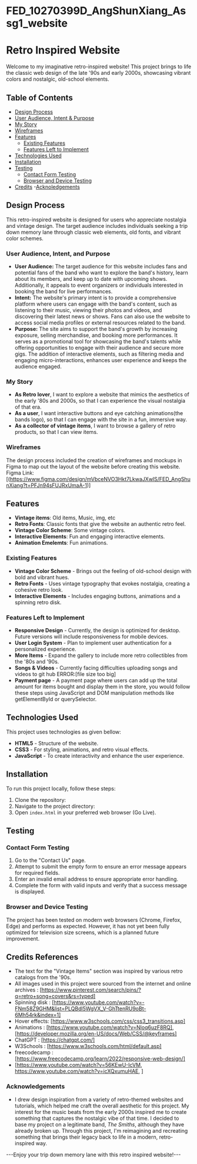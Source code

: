 # FED_10270399D_AngShunXiang_Assg1_website

# Retro Inspired Website

Welcome to my imaginative retro-inspired website! This project brings to life the classic web design of the late '90s and early 2000s, showcasing vibrant colors and nostalgic, old-school elements.

## Table of Contents
- [Design Process](#design-process)
- [User Audience, Intent & Purpose](#User-Audience,Intent-&-Purpose)
- [My Story](#My-Story)
- [Wireframes](#Wireframes)
- [Features](#features)
  - [Existing Features](#existing-features)
  - [Features Left to Implement](#features-left-to-implement)
- [Technologies Used](#technologies-used)
- [Installation](#installation)
- [Testing](#testing)
  - [Contact Form Testing](#Contact-Form-Testing)
  - [Browser and Device Testing](#Browser-and-Device-Testing)
- [Credits](#credits)
-[Acknoledgements](#acknowledgements)

## Design Process
This retro-inspired website is designed for users who appreciate nostalgia and vintage design. The target audience includes individuals seeking a trip down memory lane through classic web elements, old fonts, and vibrant color schemes.

### User Audience, Intent, and Purpose
- **User Audience:** The target audience for this website includes fans and potential fans of the band who want to explore the band's history, learn about its members, and keep up to date with upcoming shows. Additionally, it appeals to event organizers or individuals interested in booking the band for live performances.
- **Intent:** The website's primary intent is to provide a comprehensive platform where users can engage with the band's content, such as listening to their music, viewing their photos and videos, and discovering their latest news or shows. Fans can also use the website to access social media profiles or external resources related to the band.
- **Purpose:** The site aims to support the band's growth by increasing exposure, selling merchandise, and booking more performances. It serves as a promotional tool for showcasing the band's talents while offering opportunities to engage with their audience and secure more gigs. The addition of interactive elements, such as filtering media and engaging micro-interactions, enhances user experience and keeps the audience engaged.

### My Story
- **As Retro lover**, I want to explore a website that mimics the aesthetics of the early '80s and 2000s, so that I can experience the visual nostalgia of that era.
- **As a user**, I want interactive buttons and eye catching animations(the bands logo), so that I can engage with the site in a fun, immersive way.
- **As a collector of vintage items**, I want to browse a gallery of retro products, so that I can view items.

### Wireframes
The design process included the creation of wireframes and mockups in Figma to map out the layout of the website before creating this website. 
Figma Link: [(https://www.figma.com/design/mVbceNVO3Hkt7LkwaJXwlS/FED_AngShunXiang?t=PFJn94sFUJRxUmaA-1)]

## Features
- **Vintage items**: Old items, Music, img, etc
- **Retro Fonts**: Classic fonts that give the website an authentic retro feel.
- **Vintage Color Scheme**: Some vintage colors.
- **Interactive Elements**: Fun and engaging interactive elements.
- **Animation Emelemts**: Fun animations.

### Existing Features
- **Vintage Color Scheme** - Brings out the feeling of old-school design with bold and vibrant hues.
- **Retro Fonts** - Uses vintage typography that evokes nostalgia, creating a cohesive retro look.
- **Interactive Elements** - Includes engaging buttons, animations and a spinning retro disk.

### Features Left to Implement
- **Responsive Design** - Currently, the design is optimized for desktop. Future versions will include responsiveness for mobile devices.
- **User Login System** - Plan to implement user authentication for a personalized experience.
- **More Items** - Expand the gallery to include more retro collectibles from the '80s and '90s.
- **Songs & Videos** - Currently facing difficulties uploading songs and videos to git hub ERROR:[file size too big]
- **Payment page** - A payment page where users can add up the total amount for items bought and display them in the store, you would follow these steps using JavaScript and DOM manipulation methods like getElementById or querySelector.

## Technologies Used
This project uses technologies as given bellow:
- **HTML5** - Structure of the website.
- **CSS3** - For styling, animations, and retro visual effects.
- **JavaScript** - To create interactivity and enhance the user experience.


## Installation
To run this project locally, follow these steps:
1. Clone the repository:
2. Navigate to the project directory:
3. Open `index.html` in your preferred web browser (Go Live).

## Testing
### Contact Form Testing
1. Go to the "Contact Us" page.
2. Attempt to submit the empty form to ensure an error message appears for required fields.
3. Enter an invalid email address to ensure appropriate error handling.
4. Complete the form with valid inputs and verify that a success message is displayed.

### Browser and Device Testing
The project has been tested on modern web browsers (Chrome, Firefox, Edge) and performs as expected. However, it has not yet been fully optimized for television size screens, which is a planned future improvement.

## Credits References
- The text for the "Vintage Items" section was inspired by various retro catalogs from the '90s.
- All images used in this project were sourced from the internet and online archives : [https://www.pinterest.com/search/pins/?q=retro+song+covers&rs=typed]
- Spinning disk : [https://www.youtube.com/watch?v=-FNm58Z9GHM&list=PLQBdl5WgVX_V-GhTtenRU9oBt-6Mh54rk&index=1]
- Hover effects: [https://www.w3schools.com/css/css3_transitions.asp]
- Animations : [https://www.youtube.com/watch?v=Nloq6uzF8RQ], [https://developer.mozilla.org/en-US/docs/Web/CSS/@keyframes]
- ChatGPT : [https://chatgpt.com/]
- W3Schools : [https://www.w3schools.com/html/default.asp]
- freecodecamp : [https://www.freecodecamp.org/learn/2022/responsive-web-design/]
- [https://www.youtube.com/watch?v=56KEwU-IcVM, https://www.youtube.com/watch?v=icXQxumuHAE, ]


### Acknowledgements
- I drew design inspiration from a variety of retro-themed websites and tutorials, which helped me craft the overall aesthetic for this project. My interest for the music beats from the early 2000s inspired me to create something that captures the nostalgic vibe of that time. I decided to base my project on a legitimate band, *The Smiths*, although they have already broken up. Through this project, I'm reimagining and recreating something that brings their legacy back to life in a modern, retro-inspired way.


---Enjoy your trip down memory lane with this retro inspired website!---

